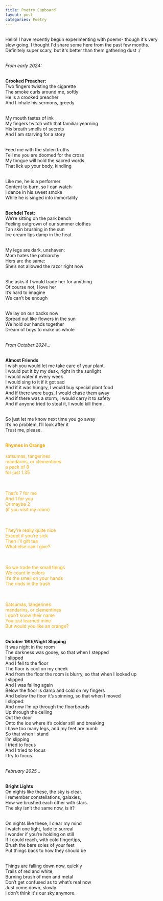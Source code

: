 ```yaml
---
title: Poetry Cupboard
layout: post
categories: Poetry
---
```


<br>Hello! I have recently begun experimenting with poems- though it's very slow going. I thought I'd share some here from the past few months. Definitely super scary, but it's better than them gathering dust :/

<br>*From early 2024:*

<br>**Crooked Preacher:**
<br>Two fingers twisting the cigarette
<br>The smoke curls around me, softly
<br>He is a crooked preacher
<br>And I inhale his sermons, greedy 

<br>My mouth tastes of ink
<br>My fingers twitch with that familiar yearning
<br>His breath smells of secrets
<br>And I am starving for a story

<br>Feed me with the stolen truths
<br>Tell me you are doomed for the cross
<br>My tongue will hold the sacred words
<br>That lick up your body, kindling

<br>Like me, he is a performer
<br>Content to burn, so I can watch
<br>I dance in his sweet smoke
<br>While he is singed into immortality

<br>**Bechdel Test:**
<br>We’re sitting on the park bench
<br>Feeling outgrown of our summer clothes
<br>Tan skin brushing in the sun
<br>Ice cream lips damp in the heat

<br>My legs are dark, unshaven:
<br>Mom hates the patriarchy
<br>Hers are the same:
<br>She’s not allowed the razor right now

<br>She asks if I would trade her for anything
<br>Of course not, I love her
<br>It’s hard to imagine
<br>We can’t be enough

<br>We lay on our backs now
<br>Spread out like flowers in the sun
<br>We hold our hands together
<br>Dream of boys to make us whole

<br>*From October 2024...*

<br>**Almost Friends**
<br>I wish you would let me take care of your plant.
<br>I would put it by my desk, right in the sunlight
<br>I would water it every week
<br>I would sing to it if it got sad
<br>And if it was hungry, I would buy special plant food
<br>And if there were bugs, I would chase them away
<br>And if there was a storm, I would carry it to safety
<br>And if anyone tried to steal it, I would kill them.

<br>So just let me know next time you go away
<br>It’s no problem, I’ll look after it
<br>Trust me, please.

<font color="orange"><b>
<br>Rhymes in Orange</b>
<br><br>satsumas, tangerines
<br>mandarins, or clementines
<br>a pack of 8 
<br>for just 1.35

<br><br>That’s 7 for me
<br>And 1 for you
<br>Or maybe 2
<br>(if you visit my room)

<br><br>They’re really quite nice
<br>Except if you’re sick
<br>Then I’ll gift tea
<br>What else can I give?

<br><br>So we trade the small things
<br>We count in colors
<br>It’s the smell on your hands
<br>The rinds in the trash

<br><br>Satsumas, tangerines
<br>mandarins, or clementines
<br>I don’t know their name
<br>You just learned mine
<br>But would you like an orange?
</font>

<br>**October 19th/Night Slipping**
<br>It was night in the room
<br>The darkness was gooey, so that when I stepped
<br>I slipped
<br>And I fell to the floor
<br>The floor is cool on my cheek
<br>And from the floor the room is blurry, so that when I looked up
<br>I slipped
<br>And I was falling again
<br>Below the floor is damp and cold on my fingers
<br>And below the floor it’s spinning, so that when I moved
<br>I slipped:
<br>And now I’m up through the floorboards
<br>Up through the ceiling
<br>Out the door
<br>Onto the ice where it’s colder still and breaking
<br>I have too many legs, and my feet are numb
<br>So that when I stand
<br>I’m slipping
<br>I tried to focus
<br>And I tried to focus
<br>I try to focus.

<br>*February 2025...*

<br>**Bright Lights**
<br>On nights like these, the sky is clear.
<br>I remember constellations, galaxies,
<br>How we brushed each other with stars.
<br>The sky isn’t the same now, is it?

<br>On nights like these, I clear my mind
<br>I watch one light, fade to surreal
<br>I wonder if you’re holding on still
<br>If I could reach, with cold fingertips,
<br>Brush the bare soles of your feet
<br>Put things back to how they should be

<br>Things are falling down now, quickly
<br>Trails of red and white,
<br>Burning brush of men and metal
<br>Don’t get confused as to what’s real now
<br>Just come down, slowly
<br>I don't think it's our sky anymore.






